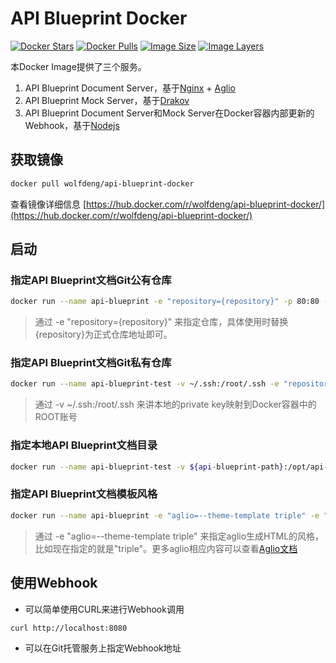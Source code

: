 # API Blueprint Docker

[![Docker Stars](https://img.shields.io/docker/stars/wolfdeng/api-blueprint-docker.svg)](https://hub.docker.com/r/wolfdeng/api-blueprint-docker/)
[![Docker Pulls](https://img.shields.io/docker/pulls/wolfdeng/api-blueprint-docker.svg)](https://hub.docker.com/r/wolfdeng/api-blueprint-docker/)
[![Image Size](https://img.shields.io/imagelayers/image-size/wolfdeng/api-blueprint-docker/latest.svg)](https://imagelayers.io/?images=wolfdeng/api-blueprint-docker:latest)
[![Image Layers](https://img.shields.io/imagelayers/layers/wolfdeng/api-blueprint-docker/latest.svg)](https://imagelayers.io/?images=wolfdeng/api-blueprint-docker:latest)

本Docker Image提供了三个服务。

1. API Blueprint Document Server，基于[Nginx](https://github.com/nginx/nginx) + [Aglio](https://github.com/danielgtaylor/aglio)
1. API Blueprint Mock Server，基于[Drakov](https://github.com/Aconex/drakov)
1. API Blueprint Document Server和Mock Server在Docker容器内部更新的Webhook，基于[Nodejs](https://nodejs.org/)


## 获取镜像

```bash
docker pull wolfdeng/api-blueprint-docker
```

查看镜像详细信息 [https://hub.docker.com/r/wolfdeng/api-blueprint-docker/](https://hub.docker.com/r/wolfdeng/api-blueprint-docker/)

## 启动

### 指定API Blueprint文档Git公有仓库

```bash
docker run --name api-blueprint -e "repository={repository}" -p 80:80 -p 8080:8080 -p 3000:3000 -d wolfdeng/api-blueprint-docker
```

> 通过 -e "repository={repository}" 来指定仓库，具体使用时替换{repository}为正式仓库地址即可。

### 指定API Blueprint文档Git私有仓库

```bash
docker run --name api-blueprint-test -v ~/.ssh:/root/.ssh -e "repository={repository}" -p 80:80 -p 8080:8080 -p 3000:3000 -d wolfdeng/api-blueprint-docker
```

> 通过 -v ~/.ssh:/root/.ssh 来讲本地的private key映射到Docker容器中的ROOT账号

### 指定本地API Blueprint文档目录

```bash
docker run --name api-blueprint-test -v ${api-blueprint-path}:/opt/api-blueprint -p 80:80 -p 8080:8080 -p 3000:3000 -d wolfdeng/api-blueprint-docker
```

### 指定API Blueprint文档模板风格

```bash
docker run --name api-blueprint -e "aglio=--theme-template triple" -e "repository={repository}" -p 80:80 -p 8080:8080 -p 3000:3000 -d wolfdeng/api-blueprint-docker
```

> 通过 -e "aglio=--theme-template triple" 来指定aglio生成HTML的风格，比如现在指定的就是"triple"。更多aglio相应内容可以查看[Aglio文档](https://github.com/danielgtaylor/aglio#executable)

## 使用Webhook

* 可以简单使用CURL来进行Webhook调用

```bash
curl http://localhost:8080
```

* 可以在Git托管服务上指定Webhook地址
